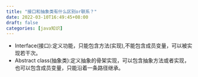 ```yaml
---
title: "接口和抽象类有什么区别or联系？"
date: 2022-03-10T16:49:45+08:00
draft: false
categories: [java知识]
---
```

* Interface(接口):定义功能，只能包含方法(实现),不能包含成员变量，可以被实现若干次。
* Abstract class(抽象类):定义抽象的骨架实现，可以包含抽象方法或者实现，也可以包含成员变量，只能沿着一条路径继承。
